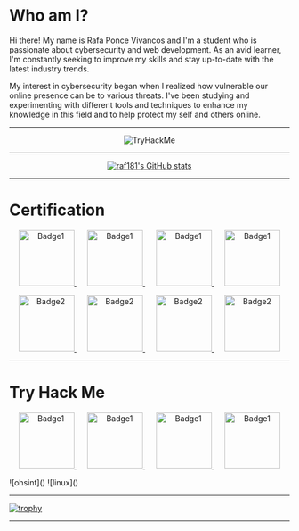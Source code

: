 # Who am I?
Hi there! My name is Rafa Ponce Vivancos and I'm a student who is passionate about cybersecurity and web development. As an avid learner, I'm constantly seeking to improve my skills and stay up-to-date with the latest industry trends.

My interest in cybersecurity began when I realized how vulnerable our online presence can be to various threats. I've been studying and experimenting with different tools and techniques to enhance my knowledge in this field and to help protect my self and others online.
<hr>
<p align="center">
  <img src="https://tryhackme-badges.s3.amazonaws.com/raf181.png" alt="TryHackMe">
</p>
<hr>
<p align="center">
<a href="http://www.github.com/raf181"><img src="https://github-readme-stats.vercel.app/api?username=raf181&show_icons=true&hide=&count_private=true&title_color=3382ed&text_color=ffffff&icon_color=facc15&bg_color=1c1917&hide_border=true&show_icons=true" alt="raf181's GitHub stats" /></a>
<!-- [![GitHub Streak](https://streak-stats.demolab.com?user=raf181&theme=dracula&hide_border=true&border_radius=10&date_format=M%20j%5B%2C%20Y%5D)](https://git.io/streak-stats) -->
</p>
<hr>

# Certification

<p align="center">
    <a href="https://www.credly.com/badges/3d308ea4-aacb-4a3e-8806-b9b2ac1bdc00/public_url">
    <img src="https://github.com/raf181/raf181/assets/93051606/7323066c-c856-4a16-93db-3fd383dc4b0e" alt="Badge1" width="100" height="100">
  </a>
  &nbsp;&nbsp;&nbsp;&nbsp;
    <a href="https://www.credly.com/badges/cd83f4ea-92f9-448c-a0ed-89d5aff66641/public_url">
    <img src="https://github.com/raf181/raf181/assets/93051606/223d8ddd-ce83-42f4-8f36-4d084bba3c07" alt="Badge1" width="100" height="100">
  </a>
  &nbsp;&nbsp;&nbsp;&nbsp;
      <a href="https://www.credly.com/badges/23d2e693-abff-4323-a54f-b621e4a72fe2/public_url">
    <img src="https://github.com/raf181/raf181/assets/93051606/e07e58ad-5fdb-4f31-ae81-e4e52a01400a" alt="Badge1" width="100" height="100">
  </a>
  &nbsp;&nbsp;&nbsp;&nbsp;
  <a href="https://www.credly.com/badges/e8b668f8-741c-467c-956e-c5ed48dbf6e1/public_url">
    <img src="https://github.com/raf181/raf181/assets/93051606/513a5397-b8de-49f9-bec6-517f991da685" alt="Badge1" width="100" height="100">
  </a>
</p>
<p align="center">
  <a href="https://www.credly.com/badges/cd83f4ea-92f9-448c-a0ed-89d5aff66641/public_url">
    <img src="https://github.com/raf181/raf181/assets/93051606/a616342a-c7c6-4c28-98b2-b0461abd9893" alt="Badge2" width="100" height="100">
  </a>
  &nbsp;&nbsp;&nbsp;&nbsp;
  <a href="https://www.credly.com/badges/ddcef372-6ead-4978-9b75-dfe48abca565/public_url">
    <img src="https://github.com/raf181/raf181/assets/93051606/eefdce47-5eab-4bb8-9cda-b657802b9ace" alt="Badge2" width="100" height="100">
  </a>
    &nbsp;&nbsp;&nbsp;&nbsp;
  <a href="https://www.credly.com/badges/5fefd5d8-136e-454e-bc36-e308e6b89d93/public_url">
    <img src="https://github.com/raf181/raf181/assets/93051606/a2081547-b789-4c7b-aa92-428b275c0b10" alt="Badge2" width="100" height="100">
  </a>
    &nbsp;&nbsp;&nbsp;&nbsp;
  <a href="https://www.offsec.com/_astro/OSCP.D0Wrgjqy_2lOY92.svg">
    <img src="https://github.com/user-attachments/assets/bccf410a-0d2e-4677-ae02-abb910cb4bff" alt="Badge2" width="100" height="100">
  </a>    
</p>

<hr>

# Try Hack Me

<p align="center">
    <a href="https://tryhackme.com/p/raf181">
    <img src="https://github.com/user-attachments/assets/ad0bde65-f330-4d8a-a1a4-5998b422b65a" alt="Badge1" width="100" height="100">
  </a>
  &nbsp;&nbsp;&nbsp;&nbsp;
  <a href="https://tryhackme.com/p/raf181">
    <img src="https://github.com/user-attachments/assets/acba492d-f906-4fd9-9f03-8f9777328011" alt="Badge1" width="100" height="100">
  </a>
  &nbsp;&nbsp;&nbsp;&nbsp;
  <a href="https://tryhackme.com/p/raf181">
    <img src="https://github.com/user-attachments/assets/29c18832-23f8-407e-953b-8a4d9546e7e7" alt="Badge1" width="100" height="100">
  </a>
  &nbsp;&nbsp;&nbsp;&nbsp;
  <a href="https://tryhackme.com/p/raf181">
    <img src="https://github.com/user-attachments/assets/4022ca1e-b96d-4d7d-ac63-1f2a0096c097" alt="Badge1" width="100" height="100">
  </a>
</p>
![ohsint]()
![linux]()




<hr>

[![trophy](https://github-profile-trophy.vercel.app/?username=raf181&theme=darkhub)](https://github.com/ryo-ma/github-profile-trophy)
<hr>

<!-- ### Active Projects
![image](https://github.com/user-attachments/assets/bccf410a-0d2e-4677-ae02-abb910cb4bff)

![webbed](https://github.com/user-attachments/assets/29c18832-23f8-407e-953b-8a4d9546e7e7)
![owasptop10](https://github.com/user-attachments/assets/4022ca1e-b96d-4d7d-ac63-1f2a0096c097)
